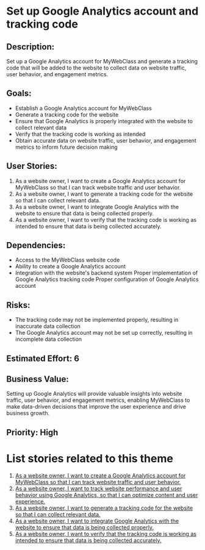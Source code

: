 # Set up Google Analytics account and tracking code

## Description:  
Set up a Google Analytics account for MyWebClass and generate a tracking code that will be added to the website to collect data on website traffic, user behavior, and engagement metrics.

## Goals:
* Establish a Google Analytics account for MyWebClass
* Generate a tracking code for the website
* Ensure that Google Analytics is properly integrated with the website to collect relevant data
* Verify that the tracking code is working as intended
* Obtain accurate data on website traffic, user behavior, and engagement metrics to inform future decision making

## User Stories: 
1. As a website owner, I want to create a Google Analytics account for MyWebClass so that I can track website traffic and user behavior.
2. As a website owner, I want to generate a tracking code for the website so that I can collect relevant data.
3. As a website owner, I want to integrate Google Analytics with the website to ensure that data is being collected properly.
4. As a website owner, I want to verify that the tracking code is working as intended to ensure that data is being collected accurately.

## Dependencies: 
* Access to the MyWebClass website code
* Ability to create a Google Analytics account
* Integration with the website's backend system Proper implementation of Google Analytics tracking code Proper configuration of Google Analytics account

## Risks:
* The tracking code may not be implemented properly, resulting in inaccurate data collection
* The Google Analytics account may not be set up correctly, resulting in incomplete data collection

## Estimated Effort: 6

## Business Value: 
Setting up Google Analytics will provide valuable insights into website traffic, user behavior, and engagement metrics, enabling MyWebClass to make data-driven decisions that improve the user experience and drive business growth.

## Priority: High

# List stories related to this theme
1. [As a website owner, I want to create a Google Analytics account for MyWebClass so that I can track website traffic and user behavior.](stories/story_01.md)
2. [As a website owner,  I want to track website performance and user behavior using Google Analytics, so that I can optimize content and user experience.](#)
3. [As a website owner, I want to generate a tracking code for the website so that I can collect relevant data.](stories/story_02.md)
3. [As a website owner, I want to integrate Google Analytics with the website to ensure that data is being collected properly.](stories/story_03.md)
4. [As a website owner, I want to verify that the tracking code is working as intended to ensure that data is being collected accurately.](stories/story_04.md)